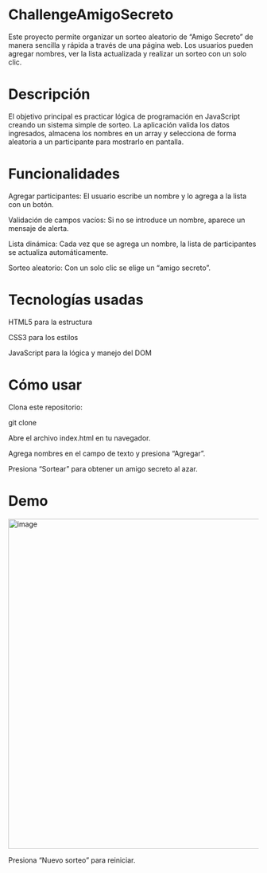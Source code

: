 # ChallengeAmigoSecreto
Este proyecto permite organizar un sorteo aleatorio de “Amigo Secreto” de manera sencilla y rápida a través de una página web. Los usuarios pueden agregar nombres, ver la lista actualizada y realizar un sorteo con un solo clic.
# Descripción
El objetivo principal es practicar lógica de programación en JavaScript creando un sistema simple de sorteo. La aplicación valida los datos ingresados, almacena los nombres en un array y selecciona de forma aleatoria a un participante para mostrarlo en pantalla.
# Funcionalidades
Agregar participantes: El usuario escribe un nombre y lo agrega a la lista con un botón.

Validación de campos vacíos: Si no se introduce un nombre, aparece un mensaje de alerta.

Lista dinámica: Cada vez que se agrega un nombre, la lista de participantes se actualiza automáticamente.

Sorteo aleatorio: Con un solo clic se elige un “amigo secreto”.
# Tecnologías usadas

HTML5 para la estructura

CSS3 para los estilos

JavaScript para la lógica y manejo del DOM

# Cómo usar

Clona este repositorio:

git clone 

Abre el archivo index.html en tu navegador.

Agrega nombres en el campo de texto y presiona “Agregar”.

Presiona “Sortear” para obtener un amigo secreto al azar.
# Demo
<img width="1362" height="663" alt="image" src="https://github.com/user-attachments/assets/a5890ef9-aba7-451a-9ee3-6bef70c6e50e" />


Presiona “Nuevo sorteo” para reiniciar.
